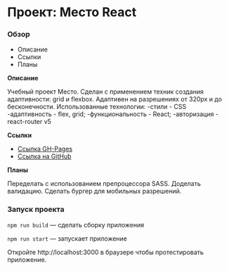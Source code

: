 # Проект: Место React

### Обзор

- Описание
- Ссылки
- Планы

**Описание**

Учебный проект Место.
Сделан с применением техник создания адаптивности: grid и flexbox. Адаптивен на разрешениях от 320px и до бесконечности.
Использованные технологии:
-стили - CSS
-адаптивность - flex, grid;
-функциональность - React;
-авторизация - react-router v5

**Ссылки**

- [Ссылка GH-Pages](https://evilcookie322.github.io/react-mesto-auth/)
- [Ссылка на GitHub](https://github.com/EvilCookie322/react-mesto-auth)

**Планы**

Переделать с использованием препроцессора SASS. Доделать валидацию. Сделать бургер для мобильных разрешений.

### Запуск проекта

`npm run build` — сделать сборку приложения

`npm run start` — запускает приложение

Откройте http://localhost:3000 в браузере чтобы протестировать приложение.

